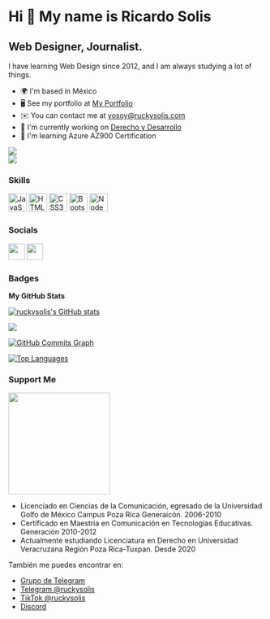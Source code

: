 Hi 👋 My name is Ricardo Solis
==============================

Web Designer, Journalist.
-------------------------

I have learning Web Design since 2012, and I am always studying a lot of things.

* 🌍  I'm based in México
* 🖥️  See my portfolio at [My Portfolio](http://ruckysolis.com)
* ✉️  You can contact me at [yosoy@ruckysolis.com](mailto:yosoy@ruckysolis.com)
* 🚀  I'm currently working on [Derecho y Desarrollo](http://https://ruckysolis.github.io/derechoydesarrollo/)
* 🧠  I'm learning Azure AZ900 Certification

<a href="https://www.twitter.com/ruckysolis" target="_blank" rel="noreferrer"><img
src="https://img.shields.io/twitter/follow/ruckysolis?logo=twitter&style=for-the-badge&color=0891b2&labelColor=1c1917"
/></a><br>
<a href="https://www.github.com/ruckysolis" target="_blank" rel="noreferrer"><img
src="https://img.shields.io/github/followers/ruckysolis?logo=github&style=for-the-badge&color=0891b2&labelColor=1c1917" /></a>
### Skills

<p align="left">
<a href="https://developer.mozilla.org/en-US/docs/Web/JavaScript" target="_blank" rel="noreferrer"><img src="https://raw.githubusercontent.com/danielcranney/readme-generator/main/public/icons/skills/javascript-colored.svg" width="36" height="36" alt="JavaScript" /></a>
<a href="https://developer.mozilla.org/en-US/docs/Glossary/HTML5" target="_blank" rel="noreferrer"><img src="https://raw.githubusercontent.com/danielcranney/readme-generator/main/public/icons/skills/html5-colored.svg" width="36" height="36" alt="HTML5" /></a>
<a href="https://www.w3.org/TR/CSS/#css" target="_blank" rel="noreferrer"><img src="https://raw.githubusercontent.com/danielcranney/readme-generator/main/public/icons/skills/css3-colored.svg" width="36" height="36" alt="CSS3" /></a>
<a href="https://getbootstrap.com/" target="_blank" rel="noreferrer"><img src="https://raw.githubusercontent.com/danielcranney/readme-generator/main/public/icons/skills/bootstrap-colored.svg" width="36" height="36" alt="Bootstrap" /></a>
<a href="https://nodejs.org/en/" target="_blank" rel="noreferrer"><img src="https://raw.githubusercontent.com/danielcranney/readme-generator/main/public/icons/skills/nodejs-colored.svg" width="36" height="36" alt="NodeJS" /></a>
</p>

### Socials

<p align="left"><a href="http://www.instagram.com/ruckysolis" target="_blank" rel="noreferrer"><img src="https://raw.githubusercontent.com/danielcranney/readme-generator/main/public/icons/socials/instagram.svg" width="32" height="32" /></a> <a href="https://www.twitter.com/ruckysolis" target="_blank" rel="noreferrer"><img src="https://raw.githubusercontent.com/danielcranney/readme-generator/main/public/icons/socials/twitter.svg" width="32" height="32" /></a></p>

### Badges

**My GitHub Stats**

<a href="http://www.github.com/ruckysolis"><img src="https://github-readme-stats.vercel.app/api?username=ruckysolis&show_icons=true&hide=&count_private=true&title_color=0891b2&text_color=ffffff&icon_color=0891b2&bg_color=1c1917&hide_border=true&show_icons=true" alt="ruckysolis's GitHub stats" /></a>

<a href="http://www.github.com/ruckysolis"><img src="https://github-readme-streak-stats.herokuapp.com/?user=ruckysolis&stroke=ffffff&background=1c1917&ring=0891b2&fire=0891b2&currStreakNum=ffffff&currStreakLabel=0891b2&sideNums=ffffff&sideLabels=ffffff&dates=ffffff&hide_border=true" /></a>

<a href="http://www.github.com/ruckysolis"><img src="https://activity-graph.herokuapp.com/graph?username=ruckysolis&bg_color=1c1917&color=ffffff&line=0891b2&point=ffffff&area_color=1c1917&area=true&hide_border=true&custom_title=GitHub%20Commits%20Graph" alt="GitHub Commits Graph" /></a>

<a href="https://github.com/ruckysolis" align="left"><img src="https://github-readme-stats.vercel.app/api/top-langs/?username=ruckysolis&langs_count=10&title_color=0891b2&text_color=ffffff&icon_color=0891b2&bg_color=1c1917&hide_border=true&locale=en&custom_title=Top%20%Languages" alt="Top Languages" /></a>

### Support Me

<a href="https://www.buymeacoffee.com/ruckysolis"><img src="https://cdn.buymeacoffee.com/buttons/v2/default-yellow.png" width="200" /></a>

- Licenciado en Ciencias de la Comunicación, egresado de la Universidad Golfo de México Campus Poza Rica Generaicón. 2006-2010
- Certificado en Maestria en Comunicación en Tecnologías Educativas. Generación 2010-2012
- Actualmente estudiando Licenciatura en Derecho en Universidad Veracruzana Región Poza Rica-Tuxpan. Desde 2020

También me puedes encontrar en:

- [Grupo de Telegram](https://t.me/+UUbaa45AyTCRaA8I)
- [Telegram @ruckysolis](https://t.me/ruckysolis)
- [TikTok @ruckysolis](https://www.tiktok.com/@ruckysolis)
- [Discord](https://discord.gg/fTcp2gyZh4)

